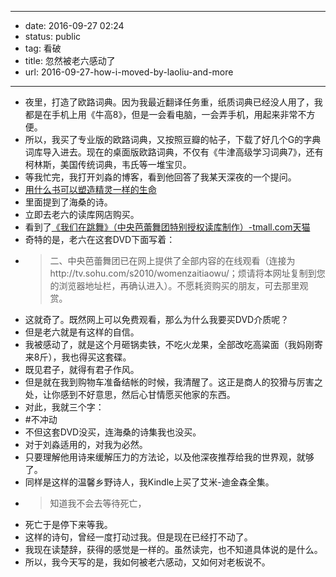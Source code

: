 - --
- date: 2016-09-27 02:24
- status: public
- tag: 看破
- title: 忽然被老六感动了
- url: 2016-09-27-how-i-moved-by-laoliu-and-more
- --
- 夜里，打造了欧路词典。因为我最近翻译任务重，纸质词典已经没人用了，我都是在手机上用《牛高8》，但是一会看电脑，一会弄手机，用起来非常不方便。
- 所以，我买了专业版的欧路词典，又按照豆瓣的帖子，下载了好几个G的字典词库导入进去。现在的桌面版欧路词典，不仅有《牛津高级学习词典7》，还有柯林斯，美国传统词典，韦氏等一堆宝贝。
- 等我忙完，我打开刘淼的博客，看到他回答了我某天深夜的一个提问。
- [用什么书可以塑造精灵一样的生命](http://liumiao.net/post/2016-09-27)
- 里面提到了海桑的诗。
- 立即去老六的读库网店购买。
- 看到了[《我们在跳舞》（中央芭蕾舞团特别授权读库制作）-tmall.com天猫](https://detail.tmall.com/item.htm?spm=a1z10.4-b.w5003-10467173551.1.xPxcNB&id=39805580983&scene=taobao_shop)
- 奇特的是，老六在这套DVD下面写着：
- >   二、中央芭蕾舞团已在网上提供了全部内容的在线观看（连接为http://tv.sohu.com/s2010/womenzaitiaowu/；烦请将本网址复制到您的浏览器地址栏，再确认进入）。不愿耗资购买的朋友，可去那里观赏。
- 这就奇了。既然网上可以免费观看，那么为什么我要买DVD介质呢？
- 但是老六就是有这样的自信。
- 我被感动了，就是这个月砸锅卖铁，不吃火龙果，全部改吃高粱面（我妈刚寄来8斤），我也得买这套碟。
- 既见君子，就得有君子作风。
- 但是就在我到购物车准备结帐的时候，我清醒了。这正是商人的狡猾与厉害之处，让你感到不好意思，然后心甘情愿买他家的东西。
- 对此，我就三个字：
- #不冲动
- 不但这套DVD没买，连海桑的诗集我也没买。
- 对于刘淼适用的，对我为必然。
- 只要理解他用诗来缓解压力的方法论，以及他深夜推荐给我的世界观，就够了。
- 同样是这样的温馨乡野诗人，我Kindle上买了艾米-迪金森全集。
- > 知道我不会去等待死亡，
- 死亡于是停下来等我。
- 这样的诗句，曾经一度打动过我。但是现在已经打不动了。
- 我现在读楚辞，获得的感觉是一样的。虽然读完，也不知道具体说的是什么。
- 所以，我今天写的是，我如何被老六感动，又如何对老板说不。
